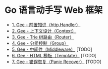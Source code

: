 # Go 语言动手写 Web 框架

- [1. Gee - 前置知识（http.Handler）](./project/gee-1.md)
- [2. Gee - 上下文设计（Context）](./project/gee-2.md)
- [3. Gee - Trie 树路由（Router）](./project/gee-3.md)
- [4. Gee - 分组控制（Group）](./project/gee-4.md)
- [5. Gee - 中间件（Middleware）](./project/gee-5.md) [TODO]
- [6. Gee - HTML 模板（Template）](./project/gee-6.md) [TODO]
- [7. Gee - 错误恢复（Panic Recover）](./project/gee-7.md) [TODO]



